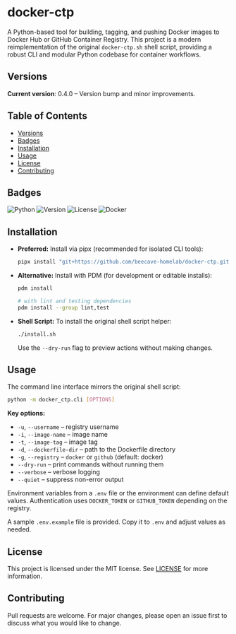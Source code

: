 # docker-ctp

A Python-based tool for building, tagging, and pushing Docker images to Docker Hub or GitHub Container Registry. This project is a modern reimplementation of the original `docker-ctp.sh` shell script, providing a robust CLI and modular Python codebase for container workflows.

## Versions

**Current version**: 0.4.0 – Version bump and minor improvements.

## Table of Contents

- [Versions](#versions)
- [Badges](#badges)
- [Installation](#installation)
- [Usage](#usage)
- [License](#license)
- [Contributing](#contributing)

## Badges

![Python](https://img.shields.io/badge/python-3.12%2B-blue)
![Version](https://img.shields.io/badge/version-0.4.0-blue)
![License](https://img.shields.io/badge/license-MIT-green)
![Docker](https://img.shields.io/badge/docker-supported-blue)

## Installation

- **Preferred:** Install via pipx (recommended for isolated CLI tools):

  ```bash
  pipx install "git+https://github.com/beecave-homelab/docker-ctp.git"
  ```

- **Alternative:** Install with PDM (for development or editable installs):

  ```bash
  pdm install

  # with lint and testing dependencies
  pdm install --group lint,test
  ```

- **Shell Script:** To install the original shell script helper:

  ```bash
  ./install.sh
  ```

  Use the `--dry-run` flag to preview actions without making changes.

## Usage

The command line interface mirrors the original shell script:

```bash
python -m docker_ctp.cli [OPTIONS]
```

**Key options:**

- `-u`, `--username` – registry username
- `-i`, `--image-name` – image name
- `-t`, `--image-tag` – image tag
- `-d`, `--dockerfile-dir` – path to the Dockerfile directory
- `-g`, `--registry` – `docker` or `github` (default: docker)
- `--dry-run` – print commands without running them
- `--verbose` – verbose logging
- `--quiet` – suppress non-error output

Environment variables from a `.env` file or the environment can define default values. Authentication uses `DOCKER_TOKEN` or `GITHUB_TOKEN` depending on the registry.

A sample `.env.example` file is provided. Copy it to `.env` and adjust values as needed.

## License

This project is licensed under the MIT license. See [LICENSE](LICENSE) for more information.

## Contributing

Pull requests are welcome. For major changes, please open an issue first to discuss what you would like to change.
